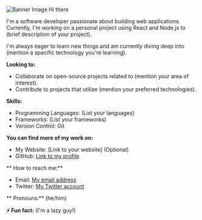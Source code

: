 ![Banner Image](path/to/your/image.png)  Hi there 

I'm a software developer passionate about building web applications.  Currently, I'm working on a personal project using React and Node.js to  (brief description of your project). 

I'm always eager to learn new things and am currently diving deep into  (mention a specific technology you're learning).

**Looking to:**

* Collaborate on open-source projects related to  (mention your area of interest).
* Contribute to projects that utilize  (mention your preferred technologies).

**Skills:**

* Programming Languages:  (List your languages)
* Frameworks:  (List your frameworks)
* Version Control: Git

**You can find more of my work on:**

* My Website: [Link to your website] (Optional)
* GitHub: [Link to my profile](https://github.com/astrogroupsl-dev)

** How to reach me:**

* Email: [My email address](nadeeshafernando2020@gmail.com)
* Twitter: [My Twitter account](https://twitter.com/Nadeesh78909401)

** Pronouns:** (he/him)

**⚡ Fun fact:** (I'm a lazy guy!)
